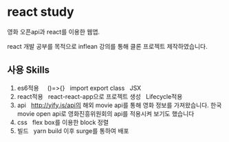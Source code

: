 # react study
영화 오픈api과 react를 이용한 웹앱.

react 개발 공부를 목적으로 inflean 강의를 통해 클론 프로젝트 제작하였습니다. 


## 사용 Skills

1. es6적용   
   ()=>{}
   import export
   class
   JSX   
2. react적용  
   react-react-app으로 프로젝트 생성
   Lifecycle적용  
3. api
   http://yify.is/api의 해외 movie api를 통해 영화 정보를 가져왔습니다.
   한국 movie open api로 영화진흥위원회의 api를 적용시켜 보기도 했습니다
4. css
   flex box를 이용한 block 정렬  
5.  빌드
   yarn build 이후 surge를 통하여 배포 
  

 
